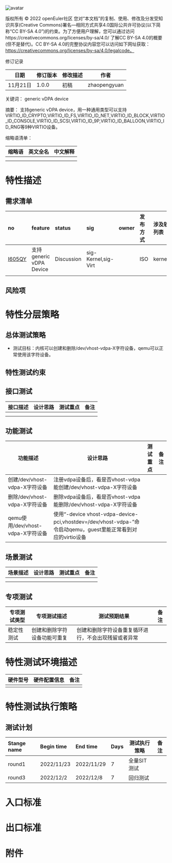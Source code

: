 ![avatar](../images/openEuler.png)

版权所有 © 2022  openEuler社区
 您对“本文档”的复制、使用、修改及分发受知识共享(Creative Commons)署名—相同方式共享4.0国际公共许可协议(以下简称“CC BY-SA 4.0”)的约束。为了方便用户理解，您可以通过访问https://creativecommons.org/licenses/by-sa/4.0/ 了解CC BY-SA 4.0的概要 (但不是替代)。CC BY-SA 4.0的完整协议内容您可以访问如下网址获取：https://creativecommons.org/licenses/by-sa/4.0/legalcode。

 修订记录

| 日期 | 修订版本     | 修改描述  | 作者 |
| ---- | ----------- | -------- | ---- |
| 11月21日 | 1.0.0 | 初稿 | zhaopengyuan |

关键词： generic vDPA device

 
摘要：
支持generic vDPA device，用一种通用类型可以支持VIRTIO_ID_CRYPTO,VIRTIO_ID_FS,VIRTIO_ID_NET,VIRTIO_ID_BLOCK,VIRTIO_ID_CONSOLE,VIRTIO_ID_SCSI,VIRTIO_ID_9P,VIRTIO_ID_BALLOON,VIRTIO_ID_RNG等9种VIRTIO设备。



缩略语清单：

| 缩略语 | 英文全名 | 中文解释 |
| ------ | -------- | -------- |
|        |          |          |
|        |          |          |


# 特性描述
<!-- 主要介绍特性实现的背景、功能以及作用 -->

## 需求清单
|no|feature|status|sig|owner|发布方式|涉及软件包列表|
|:----|:---|:---|:--|:----|:----|:----|
|[I605QY](https://gitee.com/openeuler/release-management/issues/I605QY)|支持generic vDPA Device|Discussion|sig-Kernel,sig-Virt||ISO|kernel,qemu|
|     |    |    |   |     |     |     |

## 风险项
<!-- 主要描述特性已知风险项 -->

# 特性分层策略
## 总体测试策略
<!-- 主要描述特性的整体测试策略，主要开展哪些测试(接口/功能/场景/专项) -->
- 测试目标：内核可以创建和删除/dev/vhost-vdpa-X字符设备，qemu可以正常使用该字符设备。

## 特性测试约束
<!-- 主要描述特性测试的约束条件 -->

## 接口测试
<!-- 主要描述接口级测试策略及测试设计思路 -->
| 接口描述 | 设计思路 | 测试重点 | 备注 |
| ------- | ------- | ------- | ---- |
|         |         |         |      |
|         |         |         |      |

## 功能测试
<!-- 主要描述特性提供的功能的测试策略及测试思路 -->
| 功能描述 | 设计思路 | 测试重点 | 备注 |
| ------- | ------- | ------- | ---- |
| 创建/dev/vhost-vdpa-X字符设备 | 注册vdpa设备后，看是否vhost-vdpa能创建/dev/vhost-vdpa-X字符设备 |         |      |
| 删除/dev/vhost-vdpa-X字符设备 | 删除vdpa设备后，看是否vhost-vdpa能删除/dev/vhost-vdpa-X字符设备 |         |      |
| qemu使用/dev/vhost-vdpa-X字符设备 | 使用“-device vhost-vdpa-device-pci,vhostdev=/dev/vhost-vdpa-”命令启动qemu，guest里能正常看到对应的virtio设备 |         |      |

## 场景测试
<!-- 主要描述对特性使用的主要场景的测试策略及测试思路 -->
| 场景描述 | 设计思路 | 测试重点 | 备注 |
| ------- | ------- | ------- | ---- |
|         |         |         |      |
|         |         |         |      |

## 专项测试
<!-- 主要描述其他专项测试,如安全测试 稳定性测试 性能测试 兼容性测试等 -->
| 专项测试类型 | 专项测试描述 | 测试预期结果 | 备注 |
| ----------- | ----------- | ----------- | ---- |
| 稳定性测试 | 创建和删除字符设备功能可重复 | 创建和删除字符设备重复循环进行，不会出现残留或者异常 |      |

# 特性测试环境描述
<!-- 主要描述执行测试的硬件信息 -->
| 硬件型号 | 硬件配置信息 | 备注 |
| -------- | ------------ | ---- |
|  |              |      |

# 特性测试执行策略

## 测试计划
<!-- 测试执行策略主要描述该轮次执行的分层策略中的测试项 -->
| Stange name   | Begin time | End time   | Days | 测试执行策略                   | 备注   |
| :------------ | :--------- | :--------- | ---- | ----------------------------- | ------ |
| round1 | 2022/11/23 | 2022/11/29 | 7 | 全量SIT测试 |        |
| round3 | 2022/12/2 | 2022/12/8 | 7 | 回归测试 |        |

# 入口标准

# 出口标准

# 附件
